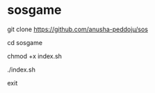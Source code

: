 # sosgame
git clone
https://github.com/anusha-peddoju/sos

cd sosgame

chmod +x index.sh

./index.sh

exit
